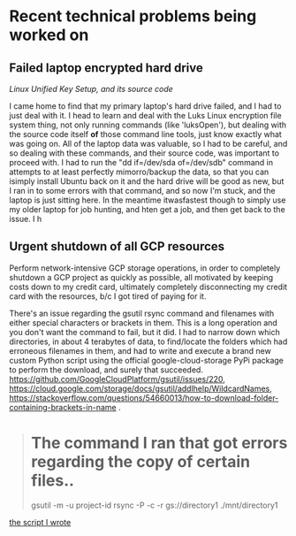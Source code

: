 # Recent technical problems being worked on

## Failed laptop encrypted hard drive

_Linux Unified Key Setup, and its source code_

I came home to find that my primary laptop's hard drive failed, and I had to just deal with it.  I head to learn and deal with the Luks Linux encryption file system thing, not only running commands (like 'luksOpen'), but dealing with the source code itself **of** those command line tools, just know exactly what was going on.  All of the laptop data was valuable, so I had to be careful, and so dealing with these commands, and  their source code, was important to proceed with.  I had to run the "dd if=/dev/sda of=/dev/sdb" command in attempts to at least perfectly mimorro/backup the data, so that you can isimply install Ubuntu back on it and the hard drive will be good as new, but I ran in to some errors with that command, and so now I'm stuck, and the laptop is just sitting here.  In the meantime itwasfastest though to simply use my older laptop for job hunting, and hten get a job, and then get back to the issue.  I h

## Urgent shutdown of all GCP resources

Perform network-intensive GCP storage operations, in order to completely shutdown a GCP project as quickly as possible, all motivated by keeping costs down to my credit card, ultimately completely disconnecting my credit card with the resources, b/c I got tired of paying for it.

There's an issue regarding the gsutil rsync command and filenames with either special characters or brackets in them.  This is a long operation and you don't want the command to fail, but it did.  I had to narrow down which directories, in about 4 terabytes of data, to find/locate the folders which had erroneous filenames in them, and had to write and execute a brand new custom Python script using the official google-cloud-storage PyPi package to perform the download, and surely that succeeded.  https://github.com/GoogleCloudPlatform/gsutil/issues/220, https://cloud.google.com/storage/docs/gsutil/addlhelp/WildcardNames, https://stackoverflow.com/questions/54660013/how-to-download-folder-containing-brackets-in-name .

> # The command I ran that got errors regarding the copy of certain files..
> gsutil -m -u project-id rsync -P -c -r gs://directory1 ./mnt/directory1

[the script I wrote](gcs_copy.py)
